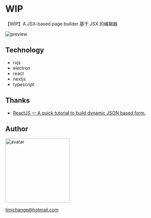 # WIP

【WIP】A JSX-based page builder 基于 JSX 的编辑器

<img src="https://github.com/limichange/zaku/blob/master/images/preview.png?raw=true" alt="preview" />

## Technology

- rxjs
- electron
- react
- nextjs
- typescript

## Thanks

- [ReactJS — A quick tutorial to build dynamic JSON based form.](https://codeburst.io/reactjs-a-quick-tutorial-to-build-dynamic-json-based-form-a4768b3151c0)

## Author

<img src="https://github.com/limichange/zaku/blob/master/images/logo.jpg?raw=true" alt="avatar" width="200"/>

limichange@hotmail.com
